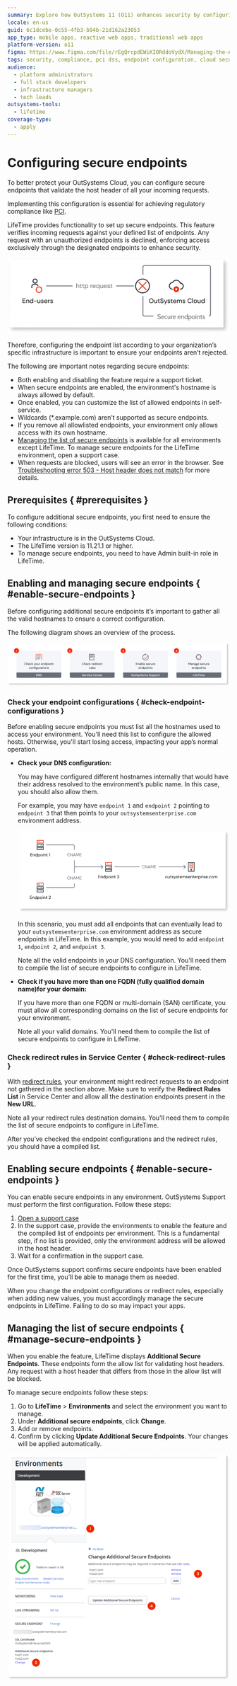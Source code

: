 ```yaml
---
summary: Explore how OutSystems 11 (O11) enhances security by configuring secure endpoints to validate host headers and ensure regulatory compliance.
locale: en-us
guid: 6c1dcebe-0c55-4fb3-b94b-21d162a23053
app_type: mobile apps, reactive web apps, traditional web apps
platform-version: o11
figma: https://www.figma.com/file/rEgQrcpdEWiKIORddoVydX/Managing-the-Applications-Lifecycle?type=design&node-id=3492-399&mode=design&t=POXL6zLzKO5sOwUF-0
tags: security, compliance, pci dss, endpoint configuration, cloud security
audience:
  - platform administrators
  - full stack developers
  - infrastructure managers
  - tech leads
outsystems-tools:
  - lifetime
coverage-type:
  - apply
---
```


# Configuring secure endpoints

To better protect your OutSystems Cloud, you can configure secure endpoints that validate the host header of all your incoming requests.

Implementing this configuration is essential for achieving regulatory compliance like [PCI](https://www.outsystems.com/tk/redirect?g=1fcf38a0-15c1-486a-b022-a9d21dea89b6).

LifeTime provides functionality to set up secure endpoints. This feature verifies incoming requests against your defined list of endpoints. Any request with an unauthorized endpoints is declined, enforcing access exclusively through the designated endpoints to enhance security.

![Diagram showing the functionality of secure endpoints in OutSystems Cloud.](images/secured-endpoints-diag.png "Secured Endpoints Diagram")

Therefore, configuring the endpoint list according to your organization’s specific infrastructure is important to ensure your endpoints aren’t rejected.

The following are important notes regarding secure endpoints:

* Both enabling and disabling the feature require a support ticket.
* When secure endpoints are enabled, the environment's hostname is always allowed by default.
* Once enabled, you can customize the list of allowed endpoints in self-service.
* Wildcards (*.example.com) aren’t supported as secure endpoints.
* If you remove all allowlisted endpoints, your environment only allows access with its own hostname.
* [Managing the list of secure endpoints](#manage-secure-endpoints) is available for all environments except LifeTime. To manage secure endpoints for the LifeTime environment, open a support case.
* When requests are blocked, users will see an error in the browser. See [Troubleshooting error 503 - Host header does not match](https://www.outsystems.com/tk/redirect?g=c9a42528-9c9c-471c-aded-e5c2a0aef08e) for more details.

## Prerequisites { #prerequisites }

To configure additional secure endpoints, you first need to ensure the following conditions:

* Your infrastructure is in the OutSystems Cloud.
* The LifeTime version is 11.21.1 or higher.
* To manage secure endpoints, you need to have Admin built-in role in LifeTime.

## Enabling and managing secure endpoints { #enable-secure-endpoints }

Before configuring additional secure endpoints it’s important to gather all the valid hostnames to ensure a correct configuration.

The following diagram shows an overview of the process.

![Process overview diagram for enabling and managing secure endpoints, with steps including checking endpoint configurations, checking redirect rules, enabling secure endpoints, and managing secure endpoints.](images/hh-protect-process-diag.png "Host Header Protection Process Overview")

### Check your endpoint configurations { #check-endpoint-configurations }

<div class="warning" markdown="1">

Before enabling secure endpoints you must list all the hostnames used to access your environment. You'll need this list to configure the allowed hosts. Otherwise, you'll start losing access, impacting your app’s normal operation.

</div>

* **Check your DNS configuration:**

    You may have configured different hostnames internally that would have their address resolved to the environment’s public name. In this case, you should also allow them.

    For example, you may have `endpoint 1` and `endpoint 2` pointing to `endpoint 3` that then points to your `outsystemsenterprise.com` environment address.

    ![Diagram depicting DNS configuration with multiple endpoints pointing to an OutSystems environment address, illustrating the need to add all endpoints as secure in LifeTime.](images/dns-config-diag.png "DNS Configuration Diagram")

    In this scenario, you must add all endpoints that can eventually lead to your `outsystemsenterprise.com` environment address as secure endpoints in LifeTime. In this example, you would need to add `endpoint 1`, `endpoint 2`, and `endpoint 3`.

    <div class="info" markdown="1">

    Note all the valid endpoints in your DNS configuration. You'll need them to compile the list of secure endpoints to configure in LifeTime.

    </div>

* **Check if you have more than one FQDN (fully qualified domain name)for your domain:**

    If you have more than one FQDN or multi-domain (SAN) certificate, you must allow all corresponding domains on the list of secure endpoints for your environment.

    <div class="info" markdown="1">

    Note all your valid domains. You'll need them to compile the list of secure endpoints to configure in LifeTime.

    </div>

### Check redirect rules in Service Center { #check-redirect-rules }

With [redirect rules](../building-apps/seo/seo-friendly-url-traditional.md#redirect-rules), your environment might redirect requests to an endpoint not gathered in the section above. Make sure to verify the **Redirect Rules List**  in Service Center and allow all the destination endpoints present in the **New URL**.

<div class="info" markdown="1">

Note all your redirect rules destination domains. You'll need them to compile the list of secure endpoints to configure in LifeTime.

</div>

After you’ve checked the endpoint configurations and the redirect rules, you should have a compiled list.

## Enabling secure endpoints { #enable-secure-endpoints }

You can enable secure endpoints in any environment. OutSystems Support must perform the first configuration. Follow these steps:

1. [Open a support case](https://www.outsystems.com/support/portal/open-support-case)
1. In the support case, provide the environments to enable the feature and the compiled list of endpoints per environment. This is a fundamental step, if no list is provided, only the environment address will be allowed in the host header.
1. Wait for a confirmation in the support case.

Once OutSystems support confirms secure endpoints have been enabled for the first time, you’ll be able to manage them as needed.

<div class="warning" markdown="1">

When you change the endpoint configurations or redirect rules, especially when adding new values, you must accordingly manage the secure endpoints in LifeTime. Failing to do so may impact your apps.

</div>

## Managing the list of secure endpoints { #manage-secure-endpoints }

When you enable the feature, LifeTime displays **Additional Secure Endpoints**. These endpoints form the allow list for validating host headers. Any request with a host header that differs from those in the allow list will be blocked.

To manage secure endpoints follow these steps:

1. Go to **LifeTime** > **Environments** and select the environment you want to manage.
1. Under **Additional secure endpoints**, click **Change**.
1. Add or remove endpoints.
1. Confirm by clicking **Update Additional Secure Endpoints**. Your changes will be applied automatically.

![Screenshot of the LifeTime interface for managing additional secure endpoints, showing where to add or remove endpoints and update settings.](images/manage-endpoints-lt.png "Managing Secure Endpoints in LifeTime")
